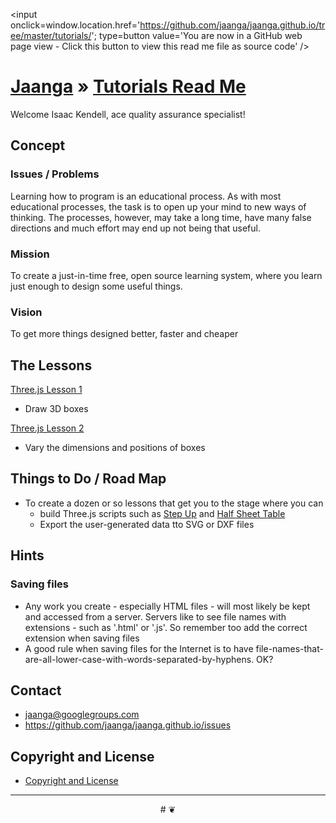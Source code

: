 ﻿<span style=display:none; >[You are now in a GitHub source code view - click this link to view this read me file as a web page]( http://jaanga.github.io/tutorials/ "View file as a web page." ) </span>
<input onclick=window.location.href='https://github.com/jaanga/jaanga.github.io/tree/master/tutorials/'; type=button  value='You are now in a GitHub web page view - Click this button to view this read me file as source code' />

[Jaanga]( http://jaanga.github.io ) »
[Tutorials Read Me]( ./index.html )
===

Welcome Isaac Kendell, ace quality assurance specialist!

<!--
[Template Three.js Draw Things - Demo - Full Screen]( http://jaanga.github.io/cookbook-threejs/templates/template-threejs-draw-things-r1.html )

## <center>Web Page / Source Code</center>

<iframe class=ifr src=http://jaanga.github.io/cookbook-html/templates/code-edit-view/code-edit-view-r2.html#http://jaanga.github.io/cookbook-threejs/templates/template-threejs-draw-things-r1.html width=100% height=600px ></iframe>  
###### _Template Three.js Draw Things - Dev revision - Code Edit View_ /  [Edit full screen]( http://jaanga.github.io/cookbook-html/templates/code-edit-view/code-edit-view-r2.html#http://jaanga.github.io/cookbook-threejs/templates/template-threejs-draw-things-r1.html )
-->

## Concept

### Issues / Problems
<!--

The general format is an adaptation of the ideas developed in Alexander's _et al_ [A Patttern Language]( https://books.google.com/books?id=hwAHmktpk5IC&pg=PR10#v=onepage&q&f=false ) - as sammarized on page 10.

Each pattern describes a problem which occurs over and over again in our environment, and then describes the core of the solution to that problem, in such a way that you can use this solution a million times over, without ever doing it the same way twice.

patterns are descriptions of common problems and proposal for the solutions that can be used repeatedly every time the problem is encountered and producing an different outcome.

-->

Learning how to program is an educational process. 
As with most educational processes, the task is to open up your mind to new ways of thinking.
The processes, however, may take a long time, have many false directions and much effort may end up not being that useful.
 
### Mission
<!-- a statement of a rationale, applicable now as well as in the future -->

To create a just-in-time free, open source learning system, where you learn just enough to design some useful things.

### Vision
<!--  a descriptive picture of a desired future state -->

To get more things designed better, faster and cheaper

## The Lessons

[Three.js Lesson 1]( http://jaanga.github.io/tutorials/threejs-lesson-01/ )

* Draw 3D boxes

[Three.js Lesson 2]( http://jaanga.github.io/tutorials/threejs-lesson-02/ )

* Vary the dimensions and positions of boxes


## Things to Do / Road Map

* To create a dozen or so lessons that get you to the stage where you can 
	* build Three.js scripts such as [Step Up]( http://wikihouse.github.io/viewer-experiments/display-wikihouse-stepup1/display-wikihouse-stepup1-r2-phone.html )
and [Half Sheet Table]( http://opendesk.github.io/design-playground/opendesk-half-sheet-table/opendesk-half-sheet-table-app-r3.html )
	* Export the user-generated data tto SVG or DXF files  

## Hints


### Saving files

* Any work you create - especially HTML files - will most likely be kept and accessed from a server. 
Servers like to see file names with extensions - such as '.html' or '.js'. So remember too add the correct extension when saving files
* A good rule when saving files for the Internet is to have file-names-that-are-all-lower-case-with-words-separated-by-hyphens. OK?


<!--
## Features


* 1 finger / left button =  rotate
* 2 finger / wheel = zoom in and out
* 3 finger / right button = pan



 
## Sources

-->

## Contact

* jaanga@googlegroups.com
* https://github.com/jaanga/jaanga.github.io/issues

## Copyright and License

* [Copyright and License]( http://jaanga.github.io/#http://jaanga.github.io/jaanga-copyright-and-mit-license.md ) 

***

<center title="dingbat" >
# <a href=javascript:window.scrollTo(0,0); style=text-decoration:none; >❦</a>
</center>



